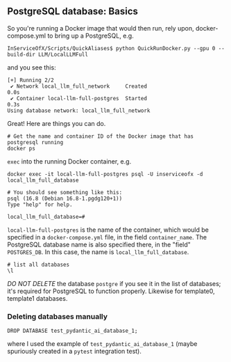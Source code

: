 ## PostgreSQL database: Basics

So you're running a Docker image that would then run, rely upon, docker-compose.yml to bring up a PostgreSQL, e.g.

```
InServiceOfX/Scripts/QuickAliases$ python QuickRunDocker.py --gpu 0 --build-dir LLM/LocalLLMFull
```

and you see this:

```
[+] Running 2/2
 ✔ Network local_llm_full_network     Created                                                                                      0.0s 
 ✔ Container local-llm-full-postgres  Started                                                                                      0.3s 
Using database network: local_llm_full_network
```

Great! Here are things you can do.

```
# Get the name and container ID of the Docker image that has postgresql running
docker ps
```
`exec` into the running Docker container, e.g.
```
docker exec -it local-llm-full-postgres psql -U inserviceofx -d local_llm_full_database

# You should see something like this:
psql (16.8 (Debian 16.8-1.pgdg120+1))
Type "help" for help.

local_llm_full_database=# 
```
`local-llm-full-postgres` is the name of the container, which would be specified in a `docker-compose.yml` file, in the field `container_name`. The PostgreSQL database name is also specified there, in the "field" `POSTGRES_DB`. In this case, the name is `local_llm_full_database`.


```
# list all databases
\l
```

*DO NOT DELETE* the database `postgre` if you see it in the list of databases; it's required for PostgreSQL to function properly. Likewise for template0, template1 databases.

### Deleting databases manually

```
DROP DATABASE test_pydantic_ai_database_1;
```
where I used the example of `test_pydantic_ai_database_1` (maybe spuriously created in a `pytest` integration test).